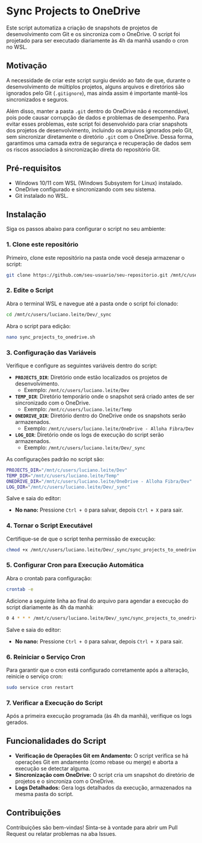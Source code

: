 # Sync Projects to OneDrive

Este script automatiza a criação de snapshots de projetos de desenvolvimento com Git e os sincroniza com o OneDrive. O script foi projetado para ser executado diariamente às 4h da manhã usando o cron no WSL.

## Motivação

A necessidade de criar este script surgiu devido ao fato de que, durante o desenvolvimento de múltiplos projetos, alguns arquivos e diretórios são ignorados pelo Git (`.gitignore`), mas ainda assim é importante mantê-los sincronizados e seguros.

Além disso, manter a pasta `.git` dentro do OneDrive não é recomendável, pois pode causar corrupção de dados e problemas de desempenho. Para evitar esses problemas, este script foi desenvolvido para criar snapshots dos projetos de desenvolvimento, incluindo os arquivos ignorados pelo Git, sem sincronizar diretamente o diretório `.git` com o OneDrive. Dessa forma, garantimos uma camada extra de segurança e recuperação de dados sem os riscos associados à sincronização direta do repositório Git.

## Pré-requisitos

- Windows 10/11 com WSL (Windows Subsystem for Linux) instalado.
- OneDrive configurado e sincronizando com seu sistema.
- Git instalado no WSL.

## Instalação

Siga os passos abaixo para configurar o script no seu ambiente:

### 1. Clone este repositório

Primeiro, clone este repositório na pasta onde você deseja armazenar o script:

```bash
git clone https://github.com/seu-usuario/seu-repositorio.git /mnt/c/users/luciano.leite/Dev/_sync
```

### 2. Edite o Script

Abra o terminal WSL e navegue até a pasta onde o script foi clonado:

```bash
cd /mnt/c/users/luciano.leite/Dev/_sync
```

Abra o script para edição:

```bash
nano sync_projects_to_onedrive.sh
```

### 3. Configuração das Variáveis

Verifique e configure as seguintes variáveis dentro do script:

- **`PROJECTS_DIR`**: Diretório onde estão localizados os projetos de desenvolvimento.
  - Exemplo: `/mnt/c/users/luciano.leite/Dev`
- **`TEMP_DIR`**: Diretório temporário onde o snapshot será criado antes de ser sincronizado com o OneDrive.
  - Exemplo: `/mnt/c/users/luciano.leite/Temp`
- **`ONEDRIVE_DIR`**: Diretório dentro do OneDrive onde os snapshots serão armazenados.
  - Exemplo: `/mnt/c/users/luciano.leite/OneDrive - Alloha Fibra/Dev`
- **`LOG_DIR`**: Diretório onde os logs de execução do script serão armazenados.
  - Exemplo: `/mnt/c/users/luciano.leite/Dev/_sync`

As configurações padrão no script são:

```bash
PROJECTS_DIR="/mnt/c/users/luciano.leite/Dev"
TEMP_DIR="/mnt/c/users/luciano.leite/Temp"
ONEDRIVE_DIR="/mnt/c/users/luciano.leite/OneDrive - Alloha Fibra/Dev"
LOG_DIR="/mnt/c/users/luciano.leite/Dev/_sync"
```

Salve e saia do editor:
- **No nano:** Pressione `Ctrl + O` para salvar, depois `Ctrl + X` para sair.

### 4. Tornar o Script Executável

Certifique-se de que o script tenha permissão de execução:

```bash
chmod +x /mnt/c/users/luciano.leite/Dev/_sync/sync_projects_to_onedrive.sh
```

### 5. Configurar Cron para Execução Automática

Abra o crontab para configuração:

```bash
crontab -e
```

Adicione a seguinte linha ao final do arquivo para agendar a execução do script diariamente às 4h da manhã:

```bash
0 4 * * * /mnt/c/users/luciano.leite/Dev/_sync/sync_projects_to_onedrive.sh >> /mnt/c/users/luciano.leite/Dev/_sync/cron_output.log 2>&1
```

Salve e saia do editor:
- **No nano:** Pressione `Ctrl + O` para salvar, depois `Ctrl + X` para sair.

### 6. Reiniciar o Serviço Cron

Para garantir que o cron está configurado corretamente após a alteração, reinicie o serviço cron:

```bash
sudo service cron restart
```

### 7. Verificar a Execução do Script

Após a primeira execução programada (às 4h da manhã), verifique os logs gerados.

## Funcionalidades do Script

- **Verificação de Operações Git em Andamento:** O script verifica se há operações Git em andamento (como rebase ou merge) e aborta a execução se detectar alguma.
- **Sincronização com OneDrive:** O script cria um snapshot do diretório de projetos e o sincroniza com o OneDrive.
- **Logs Detalhados:** Gera logs detalhados da execução, armazenados na mesma pasta do script.

## Contribuições

Contribuições são bem-vindas! Sinta-se à vontade para abrir um Pull Request ou relatar problemas na aba Issues.